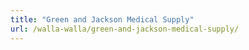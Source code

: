 ```yaml
---
title: "Green and Jackson Medical Supply"
url: /walla-walla/green-and-jackson-medical-supply/
---
```

